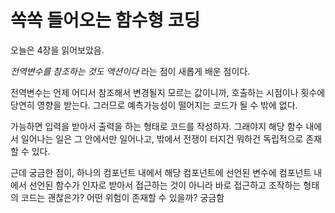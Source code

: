 # 쏙쏙 들어오는 함수형 코딩

오늘은 4장을 읽어보았음.

_전역변수를 참조하는 것도 액션이다_ 라는 점이 새롭게 배운 점이다.

전역변수는 언제 어디서 참조해서 변경될지 모르는 값이니까, 호출하는 시점이나 횟수에 당연히 영향을 받는다. 그러므로 예측가능성이 떨어지는 코드가 될 수 밖에 없다.

가능하면 입력을 받아서 출력을 하는 형태로 코드를 작성하자. 그래야지 해당 함수 내에서 일어나는 일은 그 안에서만 일어나고, 밖에서 전쟁이 터지건 뭐하건 독립적으로 존재할 수 있다.

근데 궁금한 점이, 하나의 컴포넌트 내에서 해당 컴포넌트에 선언된 변수에 컴포넌트 내에서 선언된 함수가 인자로 받아서 접근하는 것이 아니라 바로 접근하고 조작하는 형태의 코드는 괜찮은가? 어떤 위험이 존재할 수 있을까? 궁금함
